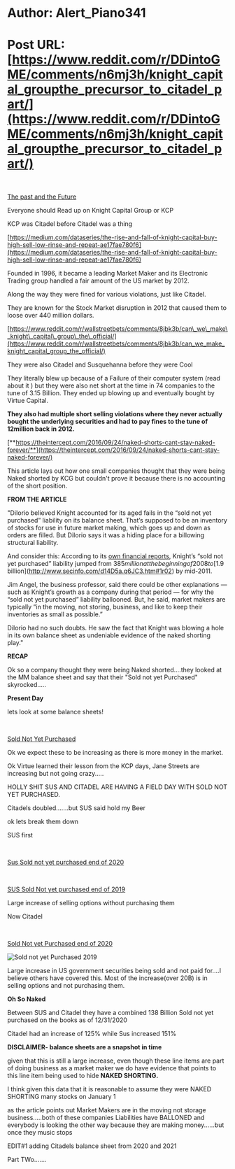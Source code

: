 # Author: Alert_Piano341
# Post URL: [https://www.reddit.com/r/DDintoGME/comments/n6mj3h/knight_capital_groupthe_precursor_to_citadel_part/](https://www.reddit.com/r/DDintoGME/comments/n6mj3h/knight_capital_groupthe_precursor_to_citadel_part/)


&#x200B;

[The past and the Future](https://preview.redd.it/zb2rs9811lx61.png?width=299&format=png&auto=webp&s=685679bf13dba98aeb620bfec8d7c4c0ffa719be)

Everyone should Read up on Knight Capital Group or KCP

KCP was Citadel before Citadel was a thing

[https://medium.com/dataseries/the-rise-and-fall-of-knight-capital-buy-high-sell-low-rinse-and-repeat-ae17fae780f6](https://medium.com/dataseries/the-rise-and-fall-of-knight-capital-buy-high-sell-low-rinse-and-repeat-ae17fae780f6)

Founded in 1996, it became a leading Market Maker and its Electronic Trading group handled a fair amount of the US market by 2012.

Along the way they were fined for various violations, just like Citadel.

They are known for the Stock Market disruption in 2012 that caused them to loose over 440 million dollars.

[https://www.reddit.com/r/wallstreetbets/comments/8jbk3b/can\_we\_make\_knight\_capital\_group\_the\_official/](https://www.reddit.com/r/wallstreetbets/comments/8jbk3b/can_we_make_knight_capital_group_the_official/)

They were also Citadel and Susquehanna before they were Cool

They literally blew up because of a Failure of their computer system (read about it ) but they were also net short at the time in 74 companies to the tune of 3.15 Billion.  They ended up blowing up and eventually bought by Virtue Capital.

**They also had multiple short selling violations where they never actually bought the underlying securities and had to pay fines to the tune of 12million back in 2012.**

[**https://theintercept.com/2016/09/24/naked-shorts-cant-stay-naked-forever/**](https://theintercept.com/2016/09/24/naked-shorts-cant-stay-naked-forever/)

This article lays out how one small companies thought that they were being Naked shorted by KCG but couldn't prove it because there is no accounting of the short position.

**FROM THE ARTICLE**

"DiIorio believed Knight accounted for its aged fails in the “sold not yet purchased” liability on its balance sheet. That’s supposed to be an inventory of stocks for use in future market making, which goes up and down as orders are filled. But DiIorio says it was a hiding place for a billowing structural liability.

And consider this: According to its [own financial reports](http://www.zonebourse.com/KINGSPAN-GROUP-1412393/pdf/299641/Kingspan%20Group_SEC-Filing-10K.pdf), Knight’s “sold not yet purchased” liability jumped from $385 million at the beginning of 2008 to [$1.9 billion](http://www.secinfo.com/d14D5a.q6JC3.htm#1r02) by mid-2011.

Jim Angel, the business professor, said there could be other explanations — such as Knight’s growth as a company during that period — for why the “sold not yet purchased” liability ballooned. But, he said, market makers are typically “in the moving, not storing, business, and like to keep their inventories as small as possible.”

DiIorio had no such doubts. He saw the fact that Knight was blowing a hole in its own balance sheet as undeniable evidence of the naked shorting play."

**RECAP**

Ok so a company thought they were being Naked shorted....they looked at the MM balance sheet and say that their "Sold not yet Purchased" skyrocked.....

**Present Day**

lets look at some balance sheets!

&#x200B;

[Sold Not Yet Purchased](https://preview.redd.it/u4k15um2hlx61.png?width=936&format=png&auto=webp&s=b8af255dbf27a095371b1fcae4a30e21f699b0a5)

Ok we expect these to be increasing as there is more money in the market.

Ok Virtue learned their lesson from the KCP days, Jane Streets are increasing but not going crazy.....

HOLLY SHIT SUS AND CITADEL ARE HAVING A FIELD DAY WITH SOLD NOT YET PURCHASED.

Citadels doubled.......but SUS said hold my Beer

ok lets break them down

SUS first

&#x200B;

[Sus Sold not yet purchased end of 2020](https://preview.redd.it/x74pxffjhlx61.png?width=1083&format=png&auto=webp&s=573887c72fb562621d57355ddd7a5b4daa24c31f)

&#x200B;

[SUS Sold Not yet purchased end of 2019](https://preview.redd.it/4k1x4tpnhlx61.png?width=1055&format=png&auto=webp&s=8a8d11f1784515148a270112bb1ce403bc7e590e)

Large increase of selling options without purchasing them

Now Citadel

&#x200B;

[Sold Not yet Purchased end of 2020](https://preview.redd.it/9sqxnvsthlx61.png?width=775&format=png&auto=webp&s=c4578c7cb2d09662d60f08fe61f8573b44d1de1b)

![Sold not yet Purchased 2019](https://preview.redd.it/k5xk6rkyhlx61.png?width=1376&format=png&auto=webp&s=8bf5cbcfbff516c08d07af727da192fb9c036f2f)

Large increase in US government securities being sold and not paid for....I believe others have covered this.  Most of the increase(over 20B) is in selling options and not purchasing them.

**Oh So Naked**

Between SUS and Citadel they have a combined 138 Billion Sold not yet purchased on the books as of 12/31/2020

Citadel had an increase of 125% while Sus increased 151%

**DISCLAIMER- balance sheets are a snapshot in time**

given that this is still a large increase, even though these line items are part of doing business as a market maker we do have evidence that points to this line item being used to hide **NAKED SHORTING.**

I think given this data that it is reasonable to assume they were NAKED SHORTING many stocks on January 1

as the article points out Market Makers are in the moving not storage business.....both of these companies Liabilities have BALLONED and everybody is looking the other way because they are making money......but once they music stops

EDIT#1 adding Citadels balance sheet from 2020 and 2021 

Part TWo.......
